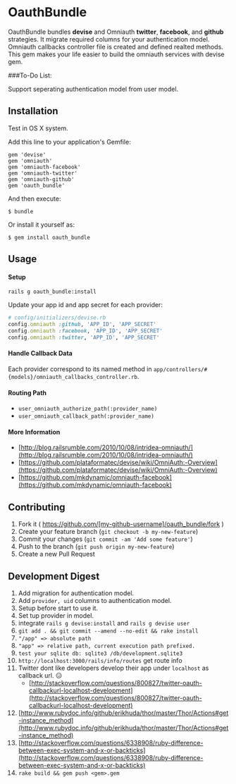# OauthBundle

OauthBundle bundles __devise__ and Omniauth __twitter__, __facebook__, and __github__ strategies. It migrate required columns for your authentication model. Omniauth callbacks controller file is created and defined realted methods. This gem makes your life easier to build the omniauth services with devise gem. 

###To-Do List:

Support seperating authentication model from user model.

## Installation

Test in OS X system.

Add this line to your application's Gemfile:

    gem 'devise'
    gem 'omniauth'
    gem 'omniauth-facebook'
    gem 'omniauth-twitter'
    gem 'omniauth-github'
    gem 'oauth_bundle'
    
And then execute:

    $ bundle

Or install it yourself as:

    $ gem install oauth_bundle

## Usage

#### Setup

`rails g oauth_bundle:install`

Update your app id and app secret for each provider:

```ruby
# config/initializers/devise.rb
config.omniauth :github, 'APP_ID', 'APP_SECRET'
config.omniauth :facebook, 'APP_ID', 'APP_SECRET'
config.omniauth :twitter, 'APP_ID', 'APP_SECRET'
```

#### Handle Callback Data

Each provider correspond to its named method in `app/controllers/#{models}/omniauth_callbacks_controller.rb`.

#### Routing Path

- `user_omniauth_authorize_path(:provider_name)`
- `user_omniauth_callback_path(:provider_name)`

#### More Information

- [http://blog.railsrumble.com/2010/10/08/intridea-omniauth/](http://blog.railsrumble.com/2010/10/08/intridea-omniauth/)
- [https://github.com/plataformatec/devise/wiki/OmniAuth:-Overview](https://github.com/plataformatec/devise/wiki/OmniAuth:-Overview)
- [https://github.com/mkdynamic/omniauth-facebook](https://github.com/mkdynamic/omniauth-facebook)

## Contributing

1. Fork it ( https://github.com/[my-github-username]/oauth_bundle/fork )
2. Create your feature branch (`git checkout -b my-new-feature`)
3. Commit your changes (`git commit -am 'Add some feature'`)
4. Push to the branch (`git push origin my-new-feature`)
5. Create a new Pull Request

## Development Digest

1. Add migration for authentication model.
2. Add `provider, uid` columns to authentication model.
3. Setup before start to use it.
4. Set tup provider in model.
5. integrate `rails g devise:install` and `rails g devise user`
6. `git add . && git commit --amend --no-edit && rake install`
7. `"/app" => absolute path`
8. `"app" => relative path, current execution path prefixed.`
9. `test your sqlite db: sqlite3 /db/development.sqlite3`
10. `http://localhost:3000/rails/info/routes` get route info
11. Twitter dont like developers develop their app under `localhost` as callback url. :expressionless:
    - [http://stackoverflow.com/questions/800827/twitter-oauth-callbackurl-localhost-development](http://stackoverflow.com/questions/800827/twitter-oauth-callbackurl-localhost-development)
12. [http://www.rubydoc.info/github/erikhuda/thor/master/Thor/Actions#get-instance_method](http://www.rubydoc.info/github/erikhuda/thor/master/Thor/Actions#get-instance_method)
13. [http://stackoverflow.com/questions/6338908/ruby-difference-between-exec-system-and-x-or-backticks](http://stackoverflow.com/questions/6338908/ruby-difference-between-exec-system-and-x-or-backticks)
14. `rake build && gem push <gem>.gem`